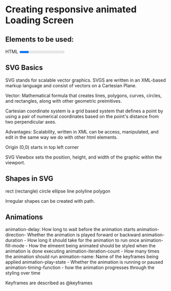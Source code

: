 # Creating responsive animated Loading Screen

## Elements to be used: 
HTML <progress> element and svgs

## SVG Basics
SVG stands for scalable vector graphics. SVGS are written in an XML-based markup language and consist of vectors on a Cartesian Plane.

Vector: Mathematical formula that creates lines, polygons, curves, circles, and rectangles, along with other geometric preimitives. 

Cartesian coordinate system is a grid based system that defines a point by using a pair of numerical coordinates based on the point's distance from two perpendicular axes. 

Advantages:
Scalability, written in XML can be access, manipulated, and edit in the same way we do with other html elements. 


Origin (0,0) starts in top left corner 

SVG Viewbox sets the position, height, and width of the graphic within the viewport. 

## Shapes in SVG
rect (rectangle)
circle
ellipse
line
polyline
polygon

Irregular shapes can be created with path. 

## Animations
animation-delay: How long to wait before the animation starts
animation-direction- Whether the animation is played forward or backward
animation-duration - How long it should take for the animation to run once
animation-fill-mode - How the elmeent being animated should be styled when the animation is done executing
animation-iteration-count - How many times the animation should run
animation-name: Name of the keyframes being applied
animation-play-state - Whether the animation is running or paused
animation-timing-function - how the animation progresses through the styling over time 

Keyframes are described as @keyframes